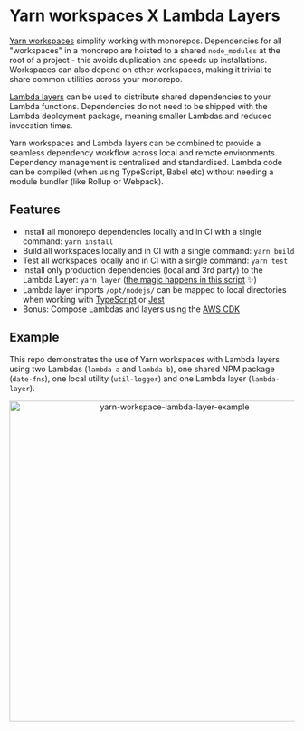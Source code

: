 # Yarn workspaces X Lambda Layers

[Yarn workspaces](https://yarnpkg.com/features/workspaces) simplify working with monorepos. Dependencies for all "workspaces" in a monorepo are hoisted to a shared `node_modules` at the root of a project - this avoids duplication and speeds up installations. Workspaces can also depend on other workspaces, making it trivial to share common utilities across your monorepo.

[Lambda layers](https://docs.aws.amazon.com/lambda/latest/dg/configuration-layers.html) can be used to distribute shared dependencies to your Lambda functions. Dependencies do not need to be shipped with the Lambda deployment package, meaning smaller Lambdas and reduced invocation times.

Yarn workspaces and Lambda layers can be combined to provide a seamless dependency workflow across local and remote environments. Dependency management is centralised and standardised. Lambda code can be compiled (when using TypeScript, Babel etc) without needing a module bundler (like Rollup or Webpack).

## Features

- Install all monorepo dependencies locally and in CI with a single command: `yarn install`
- Build all workspaces locally and in CI with a single command: `yarn build`
- Test all workspaces locally and in CI with a single command: `yarn test`
- Install only production dependencies (local and 3rd party) to the Lambda Layer: `yarn layer` ([the magic happens in this script](https://github.com/lukehedger/yarn-workspace-lambda-layer/blob/master/scripts/deps-layer.sh) ✨)
- Lambda layer imports `/opt/nodejs/` can be mapped to local directories when working with [TypeScript](https://github.com/lukehedger/yarn-workspace-lambda-layer/blob/master/lambda-a/tsconfig.json#L13) or [Jest](https://github.com/lukehedger/yarn-workspace-lambda-layer/blob/master/lambda-a/jest.config.js#L3)
- Bonus: Compose Lambdas and layers using the [AWS CDK](https://github.com/lukehedger/yarn-workspace-lambda-layer/blob/master/cloud-infrastructure/lib/infrastructure-stack.ts)

## Example

This repo demonstrates the use of Yarn workspaces with Lambda layers using two Lambdas (`lambda-a` and `lambda-b`), one shared NPM package (`date-fns`), one local utility (`util-logger`) and one Lambda layer (`lambda-layer`).

<p align="center">
  <img width="568" alt="yarn-workspace-lambda-layer-example" src="https://user-images.githubusercontent.com/1913316/77856931-7825f800-71f2-11ea-980e-d1c966ce2294.png">
 </p>
